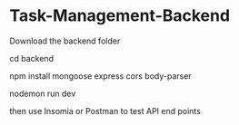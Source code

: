 # Task-Management-Backend


Download the backend folder

cd backend 

npm install mongoose express cors body-parser

nodemon run dev

then use Insomia or Postman to test API end points
